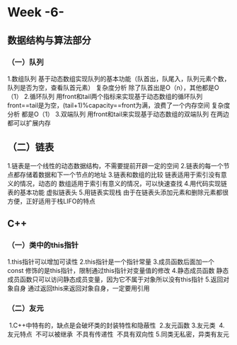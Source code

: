 # Week -6-

## 数据结构与算法部分

###     （一）队列

 1.数组队列
               基于动态数组实现队列的基本功能（队首出，队尾入，队列元素个数，队列是否为空，查看队首元素）
               复杂度分析
                    除了队首出是O（n），其他都是O（1）
            2.循环队列
                用front和tail两个指标来实现基于动态数组的循环队列
                front==tail是为空，(tail+1)%capacity==front为满，浪费了一个内存空间
                复杂度分析
                     都是O（1）
            3.双端队列
                 用front和tail来实现基于动态数组的双端队列
                 在两边都可以扩展内存

## （二）链表

 1.链表是一个线性的动态数据结构，不需要提前开辟一定的空间
            2.链表的每一个节点都存储着数据和下一个节点的地址
            3.链表和数组的比较
                 链表适用于索引没有意义的情况，动态的
                 数组适用于索引有意义的情况，可以快速查找
            4.用代码实现链表的基本功能
                 虚拟链表头
            5.用链表实现栈
                 由于在链表头添加元素和删除元素都很方便，正好适用于栈LIFO的特点

## C++

###       （一）类中的this指针

 1.this指针可以增加可读性
            2.this指针是一个指针常量
            3.成员函数后面加一个const
                  修饰的是this指针，限制通过this指针对变量值的修改
            4.静态成员函数
                  静态成员函数只可以访问静态成员变量，因为它不属于对象所以没有this指针
            5.返回对象自身
                  通过返回this来返回对象自身，一定要用引用

### （二）友元
​            1.C++中特有的，缺点是会破坏类的封装特性和隐蔽性
​            2.友元函数
​            3.友元类
​            4.友元特点
​                  不可以被继承
​                  不具有传递性
​                  不具有双向性
​            5.同类无私密，异类有友元



